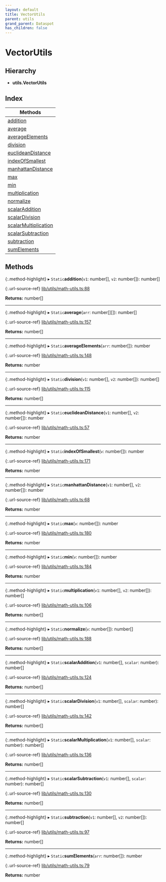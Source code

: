 ```yaml
---
layout: default
title: VectorUtils
parent: utils
grand_parent: Dataspot
has_children: false
---
```


# VectorUtils

## Hierarchy

* **utils.VectorUtils**

## Index

| Methods |
|-----------|
| [addition](#addition) |
| [average](#average) |
| [averageElements](#averageelements) |
| [division](#division) |
| [euclideanDistance](#euclideandistance) |
| [indexOfSmallest](#indexofsmallest) |
| [manhattanDistance](#manhattandistance) |
| [max](#max) |
| [min](#min) |
| [multiplication](#multiplication) |
| [normalize](#normalize) |
| [scalarAddition](#scalaraddition) |
| [scalarDivision](#scalardivision) |
| [scalarMultiplication](#scalarmultiplication) |
| [scalarSubtraction](#scalarsubtraction) |
| [subtraction](#subtraction) |
| [sumElements](#sumelements) |

## Methods

{:.method-highlight}
▸ `Static`**addition**(`v1`: number[], `v2`: number[]): number[]

{:.url-source-ref}
[lib/utils/math-utils.ts:88](https://github.com/ascentcore/dataspot/blob/ab10b2a/lib/utils/math-utils.ts#L88)

**Returns:** number[]

___

{:.method-highlight}
▸ `Static`**average**(`arr`: number[][]): number[]

{:.url-source-ref}
[lib/utils/math-utils.ts:157](https://github.com/ascentcore/dataspot/blob/ab10b2a/lib/utils/math-utils.ts#L157)

**Returns:** number[]

___

{:.method-highlight}
▸ `Static`**averageElements**(`arr`: number[]): number

{:.url-source-ref}
[lib/utils/math-utils.ts:148](https://github.com/ascentcore/dataspot/blob/ab10b2a/lib/utils/math-utils.ts#L148)

**Returns:** number

___

{:.method-highlight}
▸ `Static`**division**(`v1`: number[], `v2`: number[]): number[]

{:.url-source-ref}
[lib/utils/math-utils.ts:115](https://github.com/ascentcore/dataspot/blob/ab10b2a/lib/utils/math-utils.ts#L115)

**Returns:** number[]

___

{:.method-highlight}
▸ `Static`**euclideanDistance**(`v1`: number[], `v2`: number[]): number

{:.url-source-ref}
[lib/utils/math-utils.ts:57](https://github.com/ascentcore/dataspot/blob/ab10b2a/lib/utils/math-utils.ts#L57)

**Returns:** number

___

{:.method-highlight}
▸ `Static`**indexOfSmallest**(`v`: number[]): number

{:.url-source-ref}
[lib/utils/math-utils.ts:171](https://github.com/ascentcore/dataspot/blob/ab10b2a/lib/utils/math-utils.ts#L171)

**Returns:** number

___

{:.method-highlight}
▸ `Static`**manhattanDistance**(`v1`: number[], `v2`: number[]): number

{:.url-source-ref}
[lib/utils/math-utils.ts:68](https://github.com/ascentcore/dataspot/blob/ab10b2a/lib/utils/math-utils.ts#L68)

**Returns:** number

___

{:.method-highlight}
▸ `Static`**max**(`v`: number[]): number

{:.url-source-ref}
[lib/utils/math-utils.ts:180](https://github.com/ascentcore/dataspot/blob/ab10b2a/lib/utils/math-utils.ts#L180)

**Returns:** number

___

{:.method-highlight}
▸ `Static`**min**(`v`: number[]): number

{:.url-source-ref}
[lib/utils/math-utils.ts:184](https://github.com/ascentcore/dataspot/blob/ab10b2a/lib/utils/math-utils.ts#L184)

**Returns:** number

___

{:.method-highlight}
▸ `Static`**multiplication**(`v1`: number[], `v2`: number[]): number[]

{:.url-source-ref}
[lib/utils/math-utils.ts:106](https://github.com/ascentcore/dataspot/blob/ab10b2a/lib/utils/math-utils.ts#L106)

**Returns:** number[]

___

{:.method-highlight}
▸ `Static`**normalize**(`v`: number[]): number[]

{:.url-source-ref}
[lib/utils/math-utils.ts:188](https://github.com/ascentcore/dataspot/blob/ab10b2a/lib/utils/math-utils.ts#L188)

**Returns:** number[]

___

{:.method-highlight}
▸ `Static`**scalarAddition**(`v1`: number[], `scalar`: number): number[]

{:.url-source-ref}
[lib/utils/math-utils.ts:124](https://github.com/ascentcore/dataspot/blob/ab10b2a/lib/utils/math-utils.ts#L124)

**Returns:** number[]

___

{:.method-highlight}
▸ `Static`**scalarDivision**(`v1`: number[], `scalar`: number): number[]

{:.url-source-ref}
[lib/utils/math-utils.ts:142](https://github.com/ascentcore/dataspot/blob/ab10b2a/lib/utils/math-utils.ts#L142)

**Returns:** number[]

___

{:.method-highlight}
▸ `Static`**scalarMultiplication**(`v1`: number[], `scalar`: number): number[]

{:.url-source-ref}
[lib/utils/math-utils.ts:136](https://github.com/ascentcore/dataspot/blob/ab10b2a/lib/utils/math-utils.ts#L136)

**Returns:** number[]

___

{:.method-highlight}
▸ `Static`**scalarSubtraction**(`v1`: number[], `scalar`: number): number[]

{:.url-source-ref}
[lib/utils/math-utils.ts:130](https://github.com/ascentcore/dataspot/blob/ab10b2a/lib/utils/math-utils.ts#L130)

**Returns:** number[]

___

{:.method-highlight}
▸ `Static`**subtraction**(`v1`: number[], `v2`: number[]): number[]

{:.url-source-ref}
[lib/utils/math-utils.ts:97](https://github.com/ascentcore/dataspot/blob/ab10b2a/lib/utils/math-utils.ts#L97)

**Returns:** number[]

___

{:.method-highlight}
▸ `Static`**sumElements**(`arr`: number[]): number

{:.url-source-ref}
[lib/utils/math-utils.ts:79](https://github.com/ascentcore/dataspot/blob/ab10b2a/lib/utils/math-utils.ts#L79)

**Returns:** number
